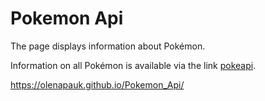 # Pokemon Api
The page displays information about Pokémon. 

Information on all Pokémon is available via the link [pokeapi](https://pokeapi.co/docs/v2.html).










https://olenapauk.github.io/Pokemon_Api/

